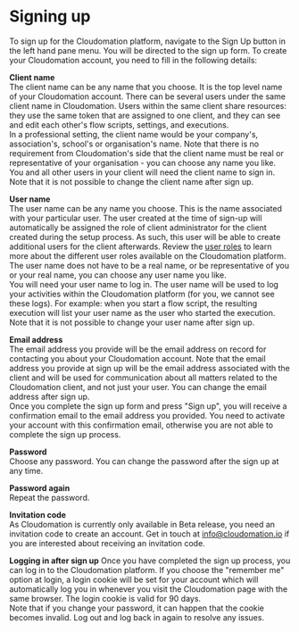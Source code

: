 # Signing up

To sign up for the Cloudomation platform, navigate to the <i class="fa fa-fw fa-user-plus"></i> Sign Up button in the left hand pane menu. You will be directed to the sign up form. To create your Cloudomation account, you need to fill in the following details:

**Client name**  
The client name can be any name that you choose. It is the top level name of your Cloudomation account. There can be several users under the same client name in Cloudomation. Users within the same client share resources: they use the same token that are assigned to one client, and they can see and edit each other's flow scripts, settings, and executions.  
In a professional setting, the client name would be your company's, association's, school's or organisation's name. Note that there is no requirement from Cloudomation's side that the client name must be real or representative of your organisation - you can choose any name you like.  
You and all other users in your client will need the client name to sign in.  
Note that it is not possible to change the client name after sign up.

**User name**  
The user name can be any name you choose. This is the name associated with your particular user. The user created at the time of sign-up will automatically be assigned the role of client administrator for the client created during the setup process. As such, this user will be able to create additional users for the client afterwards. Review the [user roles](/User+roles.md) to learn more about the different user roles available on the Cloudomation platform.  
The user name does not have to be a real name, or be representative of you or your real name, you can choose any user name you like.  
You will need your user name to log in. The user name will be used to log your activities within the Cloudomation platform (for you, we cannot see these logs). For example: when you start a flow script, the resulting execution will list your user name as the user who started the execution.  
Note that it is not possible to change your user name after sign up.

**Email address**  
The email address you provide will be the email address on record for contacting you about your Cloudomation account. Note that the email address you provide at sign up will be the email address associated with the client and will be used for communication about all matters related to the Cloudomation client, and not just your user. You can change the email address after sign up.  
Once you complete the sign up form and press "Sign up", you will receive a confirmation email to the email address you provided. You need to activate your account with this confirmation email, otherwise you are not able to complete the sign up process.  

**Password**  
Choose any password. You can change the password after the sign up at any time.  

**Password again**  
Repeat the password.  

**Invitation code**  
As Cloudomation is currently only available in Beta release, you need an invitation code to create an account. Get in touch at info@cloudomation.io if you are interested about receiving an invitation code.  

**Logging in after sign up**
Once you have completed the sign up process, you can log in to the Cloudomation platform. If you choose the "remember me" option at login, a login cookie will be set for your account which will automatically log you in whenever you visit the Cloudomation page with the same browser. The login cookie is valid for 90 days.  
Note that if you change your password, it can happen that the cookie becomes invalid. Log out and log back in again to resolve any issues.
